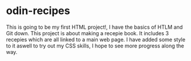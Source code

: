 # odin-recipes

This is going to be my first HTML project!, I have the basics of HTLM and Git down. This project is about making a recepie book. It includes 3 recepies which are all linked to a main web page. I have added some style to it aswell to try out my CSS skills, I hope to see more progress along the way.
